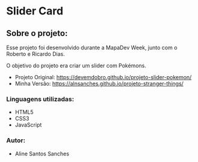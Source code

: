 # Slider Card #
## Sobre o projeto: 

Esse projeto foi desenvolvido durante a MapaDev Week, junto com o Roberto e Ricardo Dias.

O objetivo do projeto era criar um slider com Pokémons.

- Projeto Original: https://devemdobro.github.io/projeto-slider-pokemon/
- Minha Versão: https://alnsanches.github.io/projeto-stranger-things/

### Linguagens utilizadas:
- HTML5
- CSS3
- JavaScript

### Autor:
- Aline Santos Sanches
